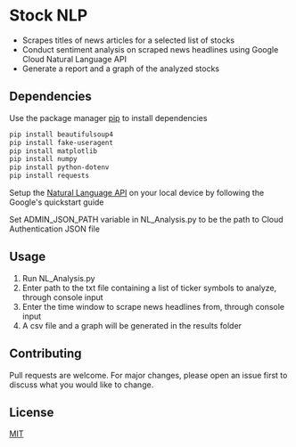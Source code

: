 
# Stock NLP

* Scrapes titles of news articles for a selected list of stocks
* Conduct sentiment analysis on scraped news headlines using Google Cloud Natural Language API
* Generate a report and a graph of the analyzed stocks

## Dependencies

Use the package manager [pip](https://pypi.org/project/pip/) to install dependencies

```bash
pip install beautifulsoup4
pip install fake-useragent
pip install matplotlib
pip install numpy
pip install python-dotenv
pip install requests
```

Setup the [Natural Language API](https://cloud.google.com/natural-language/docs/setup) on your local device by following the Google's quickstart guide

Set ADMIN_JSON_PATH variable in NL_Analysis.py to be the path to Cloud Authentication JSON file

## Usage

1. Run NL_Analysis.py
2. Enter path to the txt file containing a list of ticker symbols to analyze, through console input
3. Enter the time window to scrape news headlines from, through console input
4. A csv file and a graph will be generated in the results folder

## Contributing

Pull requests are welcome. For major changes, please open an issue first to discuss what you would like to change.

## License

[MIT](https://choosealicense.com/licenses/mit/)
